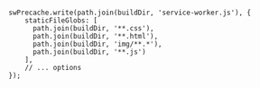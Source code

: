 <!-- .slide: data-background="url(images/slides/serviceworker/serviceworker_l.svg) white no-repeat center" data-background-size="contain"-->


<pre class="language-js">
<code>
swPrecache.write(path.join(buildDir, 'service-worker.js'), {
    staticFileGlobs: [
      path.join(buildDir, '**.css'),
      path.join(buildDir, '**.html'),
      path.join(buildDir, 'img/**.*'),
      path.join(buildDir, '**.js')
    ],
    // ... options
});
</code>
</pre>